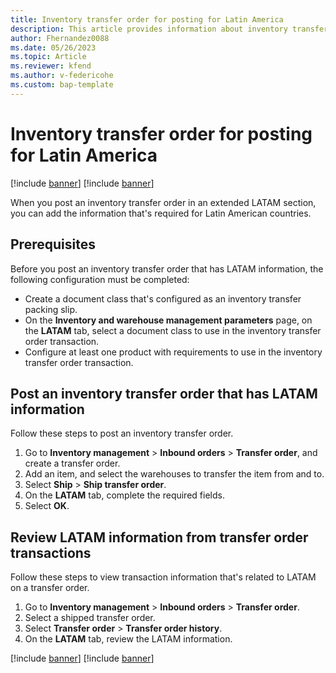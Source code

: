 ```yaml
---
title: Inventory transfer order for posting for Latin America
description: This article provides information about inventory transfer order posting for Latin America.
author: Fhernandez0088
ms.date: 05/26/2023
ms.topic: Article
ms.reviewer: kfend
ms.author: v-federicohe 
ms.custom: bap-template
---
```

# Inventory transfer order for posting for Latin America

[!include [banner](../includes/banner.md)]
[!include [banner](../includes/preview-banner.md)]

When you post an inventory transfer order in an extended LATAM section, you can add the information that's required for Latin American countries.

## Prerequisites

Before you post an inventory transfer order that has LATAM information, the following configuration must be completed:

- Create a document class that's configured as an inventory transfer packing slip.
- On the **Inventory and warehouse management parameters** page, on the **LATAM** tab, select a document class to use in the inventory transfer order transaction.
- Configure at least one product with requirements to use in the inventory transfer order transaction.

## Post an inventory transfer order that has LATAM information

Follow these steps to post an inventory transfer order.

1. Go to **Inventory management** \> **Inbound orders** \> **Transfer order**, and create a transfer order.
2. Add an item, and select the warehouses to transfer the item from and to.
3. Select **Ship** \> **Ship transfer order**.
4. On the **LATAM** tab, complete the required fields.
5. Select **OK**.

## Review LATAM information from transfer order transactions

Follow these steps to view transaction information that's related to LATAM on a transfer order.

1. Go to **Inventory management** \> **Inbound orders** \> **Transfer order**.
2. Select a shipped transfer order.
3. Select **Transfer order** \> **Transfer order history**.
4. On the **LATAM** tab, review the LATAM information.

[!include [banner](../includes/banner.md)]
[!include [banner](../includes/banner.md)]
